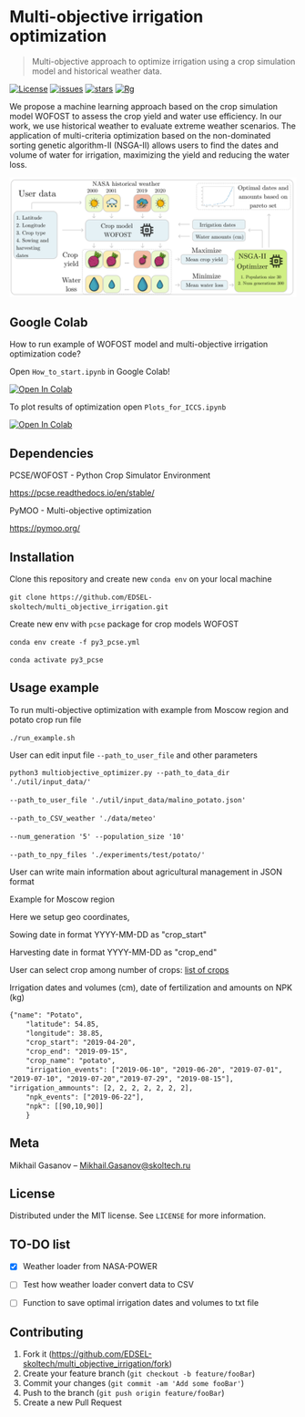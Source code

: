 # Multi-objective irrigation optimization
> Multi-objective approach to optimize irrigation using a crop simulation model and historical weather data.

[![License](https://img.shields.io/github/license/EDSEL-skoltech/multi_objective_irrigation)](https://github.com/EDSEL-skoltech/multi_objective_irrigation/blob/main/LICENSE)
[![issues](https://img.shields.io/github/issues/EDSEL-skoltech/multi_objective_irrigation)](https://github.com/EDSEL-skoltech/multi_objective_irrigation/issues)
[![stars](https://img.shields.io/github/stars/EDSEL-skoltech/multi_objective_irrigation)](https://github.com/EDSEL-skoltech/multi_objective_irrigation/stargazers)
[![Rg](https://img.shields.io/badge/ResearchGate-Follow-green)](https://www.researchgate.net/project/Digital-Agro)



We propose a machine learning approach based on the crop simulation model WOFOST to assess the crop yield and water use efficiency. In our work, we use historical weather to evaluate extreme weather scenarios. The application of multi-criteria optimization based on the non-dominated sorting genetic algorithm-II (NSGA-II) allows users to find the dates and volume of water for irrigation, maximizing the yield and reducing the water loss.

![graphical](plots_ICCS/Graphical_abstract.png)

## Google Colab 

How to run example of WOFOST model and multi-objective irrigation optimization code? 

Open `How_to_start.ipynb` in Google Colab!

<a href="https://colab.research.google.com/github/EDSEL-skoltech/multi_objective_irrigation/blob/main/How_to_start.ipynb" target="_parent"><img src="https://colab.research.google.com/assets/colab-badge.svg" alt="Open In Colab"/></a>

To plot results of optimization open `Plots_for_ICCS.ipynb`

<a href="https://colab.research.google.com/github/EDSEL-skoltech/multi_objective_irrigation/blob/main/Plots_for_ICCS.ipynb" target="_parent"><img src="https://colab.research.google.com/assets/colab-badge.svg" alt="Open In Colab"/></a>

## Dependencies 

PCSE/WOFOST - Python Crop Simulator Environment

https://pcse.readthedocs.io/en/stable/

PyMOO - Multi-objective optimization

https://pymoo.org/


## Installation

Clone this repository and create new `conda env` on your local machine

`git clone https://github.com/EDSEL-skoltech/multi_objective_irrigation.git`

Create new env with `pcse` package for crop models WOFOST

`conda env create -f py3_pcse.yml`

`conda activate py3_pcse`

## Usage example

To run multi-objective optimization with example from Moscow region and potato crop run file

`./run_example.sh`

User can edit input file `--path_to_user_file` and other parameters
```
python3 multiobjective_optimizer.py --path_to_data_dir './util/input_data/' 

--path_to_user_file './util/input_data/malino_potato.json' 

--path_to_CSV_weather './data/meteo' 

--num_generation '5' --population_size '10' 

--path_to_npy_files './experiments/test/potato/'
```

User can write main information about agricultural management in JSON format

Example for Moscow region

Here we setup geo coordinates, 

Sowing date in format YYYY-MM-DD as "crop_start"

Harvesting date in format YYYY-MM-DD as "crop_end"

User can select crop among number of crops: [list of crops](https://github.com/ajwdewit/WOFOST_crop_parameters)

Irrigation dates and volumes (cm), date of fertilization and amounts on NPK (kg)

```
{"name": "Potato", 
    "latitude": 54.85, 
    "longitude": 38.85, 
    "crop_start": "2019-04-20", 
    "crop_end": "2019-09-15", 
    "crop_name": "potato", 
    "irrigation_events": ["2019-06-10", "2019-06-20", "2019-07-01", "2019-07-10", "2019-07-20","2019-07-29", "2019-08-15"], "irrigation_ammounts": [2, 2, 2, 2, 2, 2, 2], 
    "npk_events": ["2019-06-22"], 
    "npk": [[90,10,90]]
    }
```

## Meta

Mikhail Gasanov – Mikhail.Gasanov@skoltech.ru

## License

Distributed under the MIT license. See ``LICENSE`` for more information.


## TO-DO list

- [X] Weather loader from NASA-POWER
- [ ] Test how weather loader convert data to CSV
- [ ] Function to save optimal irrigation dates and volumes to txt file


## Contributing

1. Fork it (<https://github.com/EDSEL-skoltech/multi_objective_irrigation/fork>)
2. Create your feature branch (`git checkout -b feature/fooBar`)
3. Commit your changes (`git commit -am 'Add some fooBar'`)
4. Push to the branch (`git push origin feature/fooBar`)
5. Create a new Pull Request

